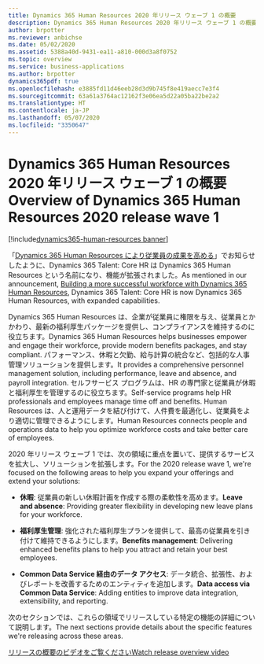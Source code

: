 ```yaml
---
title: Dynamics 365 Human Resources 2020 年リリース ウェーブ 1 の概要
description: Dynamics 365 Human Resources 2020 年リリース ウェーブ 1 の概要
author: brpotter
ms.reviewer: anbichse
ms.date: 05/02/2020
ms.assetid: 5388a40d-9431-ea11-a810-000d3a8f0752
ms.topic: overview
ms.service: business-applications
ms.author: brpotter
dynamics365pdf: true
ms.openlocfilehash: e3885fd11d46eeb28d3d9b745f8e419aecc7e3f4
ms.sourcegitcommit: 63a61a3764ac12162f3e06ea5d22a05ba22be2a2
ms.translationtype: HT
ms.contentlocale: ja-JP
ms.lasthandoff: 05/07/2020
ms.locfileid: "3350647"
---
```

# <a name="overview-of-dynamics-365-human-resources-2020-release-wave-1"></a><span data-ttu-id="4c836-103">Dynamics 365 Human Resources 2020 年リリース ウェーブ 1 の概要</span><span class="sxs-lookup"><span data-stu-id="4c836-103">Overview of Dynamics 365 Human Resources 2020 release wave 1</span></span>
[!include[dynamics365-human-resources banner](../includes/dynamics365-human-resources.md)]

<!--overview start-->
<span data-ttu-id="4c836-104">「[Dynamics 365 Human Resources により従業員の成果を高める](https://go.microsoft.com/fwlink/?linkid=2112538)」でお知らせしたように、Dynamics 365 Talent: Core HR は Dynamics 365 Human Resources という名前になり、機能が拡張されました。</span><span class="sxs-lookup"><span data-stu-id="4c836-104">As mentioned in our announcement, [Building a more successful workforce with Dynamics 365 Human Resources](https://go.microsoft.com/fwlink/?linkid=2112538), Dynamics 365 Talent: Core HR is now Dynamics 365 Human Resources, with expanded capabilities.</span></span>

<span data-ttu-id="4c836-105">Dynamics 365 Human Resources は、企業が従業員に権限を与え、従業員とかかわり、最新の福利厚生パッケージを提供し、コンプライアンスを維持するのに役立ちます。</span><span class="sxs-lookup"><span data-stu-id="4c836-105">Dynamics 365 Human Resources helps businesses empower and engage their workforce, provide modern benefits packages, and stay compliant.</span></span> <span data-ttu-id="4c836-106">パフォーマンス、休暇と欠勤、給与計算の統合など、包括的な人事管理ソリューションを提供します。</span><span class="sxs-lookup"><span data-stu-id="4c836-106">It provides a comprehensive personnel management solution, including performance, leave and absence, and payroll integration.</span></span> <span data-ttu-id="4c836-107">セルフサービス プログラムは、HR の専門家と従業員が休暇と福利厚生を管理するのに役立ちます。</span><span class="sxs-lookup"><span data-stu-id="4c836-107">Self-service programs help HR professionals and employees manage time off and benefits.</span></span> <span data-ttu-id="4c836-108">Human Resources は、人と運用データを結び付けて、人件費を最適化し、従業員をより適切に管理できるようにします。</span><span class="sxs-lookup"><span data-stu-id="4c836-108">Human Resources connects people and operations data to help you optimize workforce costs and take better care of employees.</span></span>
 
<span data-ttu-id="4c836-109">2020 年リリース ウェーブ 1 では、次の領域に重点を置いて、提供するサービスを拡大し、ソリューションを拡張します。</span><span class="sxs-lookup"><span data-stu-id="4c836-109">For the 2020 release wave 1, we're focused on the following areas to help you expand your offerings and extend your solutions:</span></span>
 
- <span data-ttu-id="4c836-110">**休暇**: 従業員の新しい休暇計画を作成する際の柔軟性を高めます。</span><span class="sxs-lookup"><span data-stu-id="4c836-110">**Leave and absence**: Providing greater flexibility in developing new leave plans for your workforce.</span></span>
 
- <span data-ttu-id="4c836-111">**福利厚生管理**: 強化された福利厚生プランを提供して、最高の従業員を引き付けて維持できるようにします。</span><span class="sxs-lookup"><span data-stu-id="4c836-111">**Benefits management**: Delivering enhanced benefits plans to help you attract and retain your best employees.</span></span>
 
- <span data-ttu-id="4c836-112">**Common Data Service 経由のデータ アクセス**: データ統合、拡張性、およびレポートを改善するためのエンティティを追加します。</span><span class="sxs-lookup"><span data-stu-id="4c836-112">**Data access via Common Data Service**: Adding entities to improve data integration, extensibility, and reporting.</span></span>
 
<span data-ttu-id="4c836-113">次のセクションでは、これらの領域でリリースしている特定の機能の詳細について説明します。</span><span class="sxs-lookup"><span data-stu-id="4c836-113">The next sections provide details about the specific features we're releasing across these areas.</span></span>

[<span data-ttu-id="4c836-114">リリースの概要のビデオをご覧ください</span><span class="sxs-lookup"><span data-stu-id="4c836-114">Watch release overview video</span></span>](https://aka.ms/Overview/2020RW1/HR)
<!--overview end-->